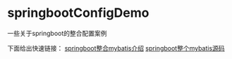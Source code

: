 # springbootConfigDemo
一些关于springboot的整合配置案例

下面给出快速链接：
[springboot整合mybatis介绍](https://github.com/2290653824/springbootConfigDemo/blob/main/mybatisDemo/mybatis.md)   [springboot整个mybatis源码](https://github.com/2290653824/springbootConfigDemo/tree/main/mybatisDemo)   
